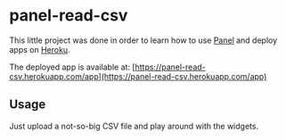# panel-read-csv

This little project was done in order to learn how to use [Panel](https://github.com/holoviz/panel) and deploy apps on [Heroku](https://heroku.com).


The deployed app is available at: [https://panel-read-csv.herokuapp.com/app](https://panel-read-csv.herokuapp.com/app)


## Usage

Just upload a not-so-big CSV file and play around with the widgets.
